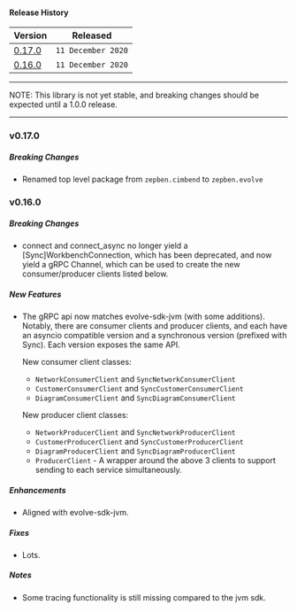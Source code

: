 #### Release History

| Version | Released |
| --- | --- |
|[0.17.0](#v0170)| `11 December 2020` |
|[0.16.0](#v0160)| `11 December 2020` |

---

NOTE: This library is not yet stable, and breaking changes should be expected until a 1.0.0 release.

---

### v0.17.0

##### Breaking Changes

* Renamed top level package from `zepben.cimbend` to `zepben.evolve`

### v0.16.0

##### Breaking Changes

* connect and connect_async no longer yield a [Sync]WorkbenchConnection, which has been deprecated,
  and now yield a gRPC Channel, which can be used to create the new consumer/producer clients listed below.
  
##### New Features

* The gRPC api now matches evolve-sdk-jvm (with some additions). Notably, there are
  consumer clients and producer clients, and each have an asyncio compatible version
  and a synchronous version (prefixed with Sync). Each version exposes the same API.
  
  New consumer client classes:
  - `NetworkConsumerClient` and `SyncNetworkConsumerClient`
  - `CustomerConsumerClient` and `SyncCustomerConsumerClient`
  - `DiagramConsumerClient` and `SyncDiagramConsumerClient`

  New producer client classes:
  - `NetworkProducerClient` and `SyncNetworkProducerClient`
  - `CustomerProducerClient` and `SyncCustomerProducerClient`
  - `DiagramProducerClient` and `SyncDiagramProducerClient`
  - `ProducerClient` - A wrapper around the above 3 clients to support sending to each service simultaneously.
  
##### Enhancements

* Aligned with evolve-sdk-jvm.

##### Fixes

* Lots.

##### Notes

* Some tracing functionality is still missing compared to the jvm sdk.

